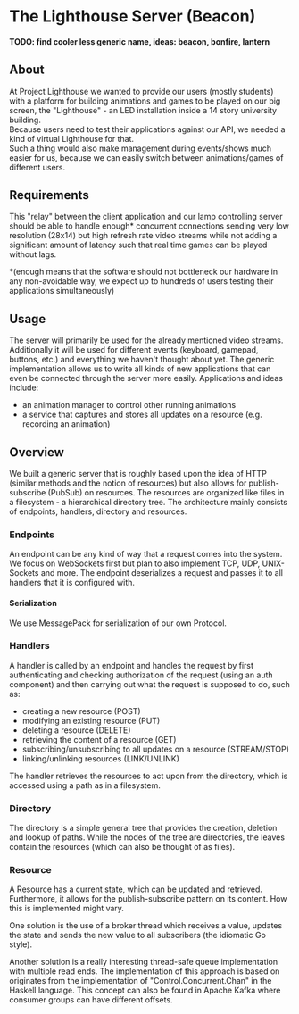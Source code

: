 # The Lighthouse Server (Beacon)
#### TODO: find cooler less generic name, ideas: beacon, bonfire, lantern

## About
At Project Lighthouse we wanted to provide our users (mostly students) with a platform for building animations and games to be played on our big screen, the "Lighthouse" - an LED installation inside a 14 story university building.  
Because users need to test their applications against our API, we needed a kind of virtual Lighthouse for that.  
Such a thing would also make management during events/shows much easier for us, because we can easily switch between animations/games of different users.

## Requirements
This "relay" between the client application and our lamp controlling server should be able to handle enough* concurrent connections sending very low resolution (28x14) but high refresh rate video streams while not adding a significant amount of latency such that real time games can be played without lags.

*(enough means that the software should not bottleneck our hardware in any non-avoidable way, we expect up to hundreds of users testing their applications simultaneously)

## Usage
The server will primarily be used for the already mentioned video streams.
Additionally it will be used for different events (keyboard, gamepad, buttons, etc.) and everything we haven't thought about yet.
The generic implementation allows us to write all kinds of new applications that can even be connected through the server more easily.
Applications and ideas include:
- an animation manager to control other running animations
- a service that captures and stores all updates on a resource (e.g. recording an animation)


## Overview
We built a generic server that is roughly based upon the idea of HTTP (similar methods and the notion of resources) but also allows for publish-subscribe (PubSub) on resources.
The resources are organized like files in a filesystem - a hierarchical directory tree.
The architecture mainly consists of endpoints, handlers, directory and resources.

### Endpoints
An endpoint can be any kind of way that a request comes into the system.
We focus on WebSockets first but plan to also implement TCP, UDP, UNIX-Sockets and more.
The endpoint deserializes a request and passes it to all handlers that it is configured with.

#### Serialization
We use MessagePack for serialization of our own Protocol.

### Handlers
A handler is called by an endpoint and handles the request by first authenticating and checking authorization of the request (using an auth component) and then carrying out what the request is supposed to do, such as:  
- creating a new resource (POST)
- modifying an existing resource (PUT)
- deleting a resource (DELETE)
- retrieving the content of a resource (GET)
- subscribing/unsubscribing to all updates on a resource (STREAM/STOP)
- linking/unlinking resources (LINK/UNLINK)  

The handler retrieves the resources to act upon from the directory, which is accessed using a path as in a filesystem.

### Directory
The directory is a simple general tree that provides the creation, deletion and lookup of paths.
While the nodes of the tree are directories, the leaves contain the resources (which can also be thought of as files).

### Resource
A Resource has a current state, which can be updated and retrieved. Furthermore, it allows for the publish-subscribe pattern on its content.
How this is implemented might vary.

One solution is the use of a broker thread which receives a value, updates the state and sends the new value to all subscribers (the idiomatic Go style).

Another solution is a really interesting thread-safe queue implementation with multiple read ends.
The implementation of this approach is based on originates from the implementation of "Control.Concurrent.Chan" in the Haskell language.
This concept can also be found in Apache Kafka where consumer groups can have different offsets.